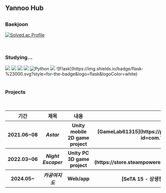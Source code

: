 
<!--![header](https://capsule-render.vercel.app/api?type=egg&color=auto&height=48&section=header&text=Yannoo%20Hub&fontSize=36)-->
<h2>Yannoo Hub<h2>



<h3>Baekjoon</h3>

  [![Solved.ac Profile](http://mazassumnida.wtf/api/generate_badge?boj=yannoo)](https://solved.ac/yannoo)

<br>



  <h3>Studying...</h3>


<div align="left">
  <img src="https://img.shields.io/badge/javascript-F7DF1E?style=for-the-badge&logo=javascript&logoColor=black" />
  <img src="https://img.shields.io/badge/C++-00599C?style=for-the-badge&logo=C%2B%2B&logoColor=white" />
  <img src="https://img.shields.io/badge/-C%23-239120?style=for-the-badge&logo=Csharp&logoColor=white" />
  <img src="https://img.shields.io/badge/Unity-100000?style=for-the-badge&logo=unity&logoColor=white" />
  <img alt="Python" src ="https://img.shields.io/badge/Python-3776AB.svg?&style=for-the-badge&logo=Python&logoColor=white"/>
  <img src="https://img.shields.io/badge/flutter-02569B?style=for-the-badge&logo=flutter&logoColor=white">
  ![Flask](https://img.shields.io/badge/flask-%23000.svg?style=for-the-badge&logo=flask&logoColor=white)



  
</div>

<br>

<h3>Projects</h3>
<br>





<div align="center">
  
  <table>
    <tr>
      <th>기간</th><th>제목</th><th>내용</th><th>비고</th>
    </tr>
    <tr>
      <th>2021.06~08</th><th><i>Astar</i></th><th>Unity mobile 2D game project</th><th>[GameLab61315](https://play.google.com/store/apps/details?id=com.Team_Astar.Astar)</th>
    </tr>
    <tr>
      <th>2022.03~06</th><th><i>Night Escaper</i></th><th>Unity PC 3D game project</th><th>[Yannoo](https://store.steampowered.com/app/1990620/Night_Escaper/)</th>
    </tr>
    <tr>
      <th>2024.05~</th><th><i>카공여지도</i></th><th>Web/app</th><th>[SeTA 15 - 상생정보통](https://cagong.info)</th>
    </tr>
  </table>
  
</div>


<br>



<!--![Footer](https://capsule-render.vercel.app/api?type=egg&color=auto&height=48&section=footer)-->
